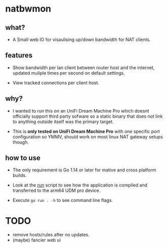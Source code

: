 # natbwmon

## what?

- A Small web IO for visaulising up/down bandwidth for NAT clients.

## features

- Show bandwidth per lan client between router host and the internet, updated
  muliple times per second on default settings.
  
- View tracked connections per client host.

## why?

- I wanted to run this on an UniFi Dream Machine Pro which doesnt officially
  support third party sofware so a static binary that does not link to anything
  outside itself was the primary target.
  
- This is **only tested on UniFi Dream Machine Pro** with one specific port
  configuration so YMMV, should work on most linux NAT gateway setups though.
  
## how to use

- The only requirement is Go 1.14 or later for mative and cross platform
  builds.

- Look at the [run](run) script to see how the application is compiled and
  transferred to the arm64 UDM pro device. 
  

- Execute `go run . -h` to see command line flags.


# TODO

- remove hosts/rules after no updates.
- (maybe) fancier web ui

